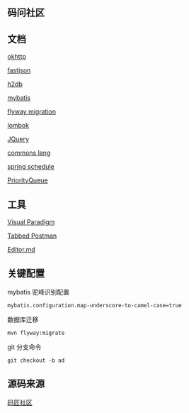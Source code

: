 ## 码问社区

## 文档
[okhttp](https://square.github.io/okhttp/)

[fastjson](https://github.com/alibaba/fastjson)

[h2db](https://h2database.com/html/quickstart.html)

[mybatis](http://mybatis.org/spring-boot-starter/mybatis-spring-boot-autoconfigure/)

[flyway migration](https://flywaydb.org/documentation/getstarted/firststeps/maven#creating-the-project)

[lombok](https://projectlombok.org/features/all)

[JQuery](https://api.jquery.com/)

[commons lang](https://mvnrepository.com/artifact/org.apache.commons/commons-lang3/3.12.0)

[spring schedule](https://spring.io/guides/gs/scheduling-tasks/)

[PriorityQueue](https://docs.oracle.com/javase/7/docs/api/java/util/PriorityQueue.html)

## 工具
[Visual Paradigm](https://www.visual-paradigm.com)

[Tabbed Postman](https://chrome.google.com/webstore/detail/tabbed-postman-rest-clien/coohjcphdfgbiolnekdpbcijmhambjff/related)

[Editor.md](http://editor.md.ipandao.com/)

## 关键配置

mybatis 驼峰识别配置
```
mybatis.configuration.map-underscore-to-camel-case=true
```

数据库迁移
```
mvn flyway:migrate
```

git 分支命令
```
git checkout -b ad
```

## 源码来源

[码匠社区](https://github.com/codedrinker/community)
